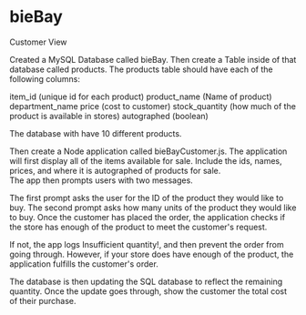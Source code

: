 # bieBay

Customer View

Created a MySQL Database called bieBay.
Then create a Table inside of that database called products.
The products table should have each of the following columns:

item_id (unique id for each product)
product_name (Name of product)
department_name
price (cost to customer)
stock_quantity (how much of the product is available in stores)
autographed (boolean)

The database with have 10 different products.

Then create a Node application called bieBayCustomer.js. The
application will first display all of the items available for sale.
Include the ids, names, prices, and where it is autographed of products for sale.                                                                                                                                                                                             
The app then prompts users with two messages.

The first prompt asks the user for the ID of the product they would like to buy.
The second prompt asks how many units of the product they would like
to buy.
Once the customer has placed the order, the application checks if
the store has enough of the product to meet the customer's request.

If not, the app logs Insufficient quantity!, and then prevent the order from going through.
However, if your store does have enough of the product, the application fulfills
the customer's order.

The database is then updating the SQL database to reflect the remaining quantity.
Once the update goes through, show the customer the total cost of their purchase.
